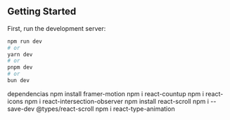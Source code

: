 

## Getting Started

First, run the development server:

```bash
npm run dev
# or
yarn dev
# or
pnpm dev
# or
bun dev
```
dependencias 
npm install framer-motion
npm i react-countup
npm i react-icons
npm i react-intersection-observer
npm install react-scroll
npm i --save-dev @types/react-scroll
npm i react-type-animation